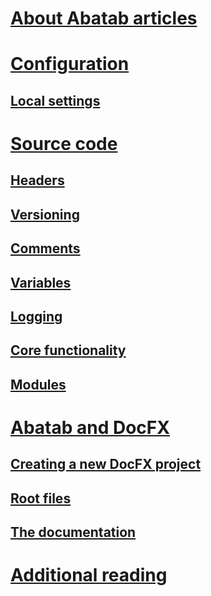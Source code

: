 # [About Abatab articles](AboutAbatabArticles.md)

# [Configuration](./Configuration/AbatabConfiguration.md)

## [Local settings](./Configuration/WebConfigFile.md)

# [Source code](./SourceCode/SourceCode.md)

## [Headers](./SourceCode/Headers.md)

## [Versioning](./SourceCode/Versioning.md)

## [Comments](./SourceCode/Comments.md)

## [Variables](./SourceCode/Variables.md)

## [Logging](./SourceCode/Logging.md)

## [Core functionality](./SourceCode/CoreFunctionality.md)

## [Modules](./SourceCode/Modules.md)

# [Abatab and DocFX](./DocFxIntegration/AbatabAndDocFx.md)

## [Creating a new DocFX project](./DocFxIntegration/DocFxNewProject.md)

## [Root files](./DocFxIntegration/DocFxConfiguration.md)

## [The documentation](./DocFxIntegration/TheDocumentation.md)

# [Additional reading](./AdditionalReading/AdditionalReading.md)

